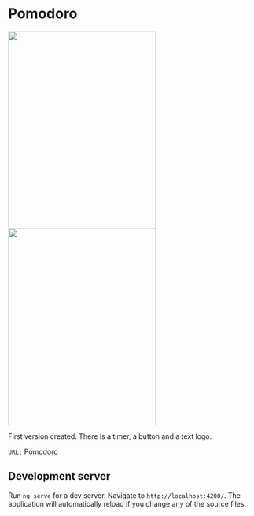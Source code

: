 # Pomodoro

<img style="width: 300px; height: 400px;" src="https://github.com/Francisco-Thiago/pomodoro/assets/75057408/4c66fb75-fa77-4e7e-8ff3-60f2177a5544"/>
<img style="width: 300px; height: 400px;" src="https://github.com/Francisco-Thiago/pomodoro/assets/75057408/89aacc34-5967-4b51-8037-51e7ba49c3ed"/>


First version created. There is a timer, a button and a text logo.

``URL:`` <a href="https://pomodoro-francisco-thiago.vercel.app/" target="_blank">Pomodoro</a>

## Development server

Run `ng serve` for a dev server. Navigate to `http://localhost:4200/`. The application will automatically reload if you change any of the source files.
